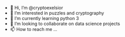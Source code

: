 - 👋 Hi, I’m @cryptoexelsior
- 👀 I’m interested in puzzles and cryptography
- 🌱 I’m currently learning python 3
- 💞️ I’m looking to collaborate on data science projects
- 📫 How to reach me ...

<!---
cryptoexelsior/cryptoexelsior is a ✨ special ✨ repository because its `README.md` (this file) appears on your GitHub profile.
You can click the Preview link to take a look at your changes.
--->
